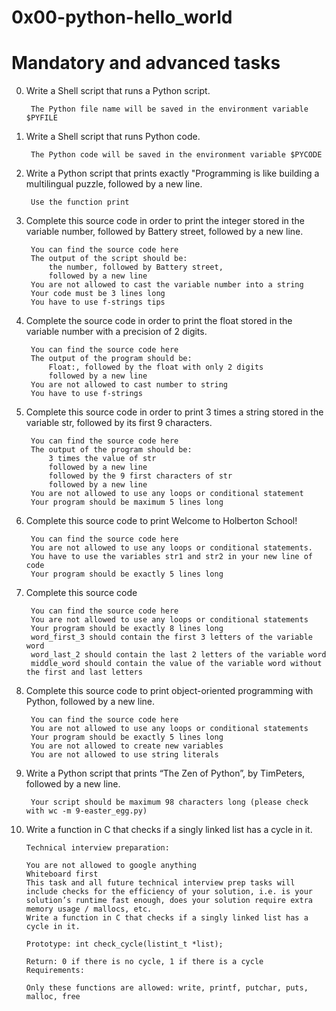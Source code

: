 # 0x00-python-hello_world

# Mandatory and advanced tasks

0. Write a Shell script that runs a Python script.

        The Python file name will be saved in the environment variable $PYFILE 

1. Write a Shell script that runs Python code. 

        The Python code will be saved in the environment variable $PYCODE

2. Write a Python script that prints exactly "Programming is like building a multilingual puzzle, followed by a new line.

        Use the function print

3. Complete this source code in order to print the integer stored in the variable number, followed by Battery street, followed by a new line.

        You can find the source code here
        The output of the script should be:
            the number, followed by Battery street,
            followed by a new line
        You are not allowed to cast the variable number into a string
        Your code must be 3 lines long
        You have to use f-strings tips

4. Complete the source code in order to print the float stored in the variable number with a precision of 2 digits.

        You can find the source code here
        The output of the program should be:
            Float:, followed by the float with only 2 digits
            followed by a new line
        You are not allowed to cast number to string
        You have to use f-strings
  
5. Complete this source code in order to print 3 times a string stored in the variable str, followed by its first 9 characters.

        You can find the source code here
        The output of the program should be:
            3 times the value of str
            followed by a new line
            followed by the 9 first characters of str
            followed by a new line
        You are not allowed to use any loops or conditional statement
        Your program should be maximum 5 lines long
  
6. Complete this source code to print Welcome to Holberton School!

        You can find the source code here
        You are not allowed to use any loops or conditional statements.
        You have to use the variables str1 and str2 in your new line of code
        Your program should be exactly 5 lines long
  
7. Complete this source code

        You can find the source code here
        You are not allowed to use any loops or conditional statements
        Your program should be exactly 8 lines long
        word_first_3 should contain the first 3 letters of the variable word
        word_last_2 should contain the last 2 letters of the variable word
        middle_word should contain the value of the variable word without the first and last letters
  
8. Complete this source code to print object-oriented programming with Python, followed by a new line.

        You can find the source code here
        You are not allowed to use any loops or conditional statements
        Your program should be exactly 5 lines long
        You are not allowed to create new variables
        You are not allowed to use string literals
  
9. Write a Python script that prints “The Zen of Python”, by TimPeters, followed by a new line.

        Your script should be maximum 98 characters long (please check with wc -m 9-easter_egg.py)
  
10. Write a function in C that checks if a singly linked list has a cycle in it.

        Technical interview preparation:
        
        You are not allowed to google anything
        Whiteboard first
        This task and all future technical interview prep tasks will include checks for the efficiency of your solution, i.e. is your solution’s runtime fast enough, does your solution require extra memory usage / mallocs, etc.
        Write a function in C that checks if a singly linked list has a cycle in it.

        Prototype: int check_cycle(listint_t *list);

        Return: 0 if there is no cycle, 1 if there is a cycle
        Requirements:

        Only these functions are allowed: write, printf, putchar, puts, malloc, free 
